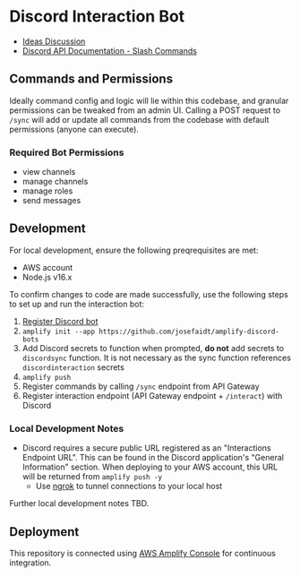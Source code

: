 # Discord Interaction Bot

- [Ideas Discussion](https://github.com/josefaidt/amplify-discord-bots/discussions/1)
- [Discord API Documentation - Slash Commands](https://discord.com/developers/docs/interactions/slash-commands)

## Commands and Permissions

Ideally command config and logic will lie within this codebase, and granular permissions can be tweaked from an admin UI. Calling a POST request to `/sync` will add or update all commands from the codebase with default permissions (anyone can execute).

### Required Bot Permissions

- view channels
- manage channels
- manage roles
- send messages

## Development

For local development, ensure the following preqrequisites are met:

- AWS account
- Node.js v16.x

To confirm changes to code are made successfully, use the following steps to set up and run the interaction bot:

1. [Register Discord bot](https://discord.com/developers/applications)
2. `amplify init --app https://github.com/josefaidt/amplify-discord-bots`
3. Add Discord secrets to function when prompted, **do not** add secrets to `discordsync` function. It is not necessary as the sync function references `discordinteraction` secrets
4. `amplify push`
5. Register commands by calling `/sync` endpoint from API Gateway
6. Register interaction endpoint (API Gateway endpoint + `/interact`) with Discord

### Local Development Notes

- Discord requires a secure public URL registered as an "Interactions Endpoint URL". This can be found in the Discord application's "General Information" section. When deploying to your AWS account, this URL will be returned from `amplify push -y`
  - Use [ngrok](https://ngrok.com) to tunnel connections to your local host

Further local development notes TBD.

## Deployment

This repository is connected using [AWS Amplify Console](https://docs.amplify.aws/console/) for continuous integration.
